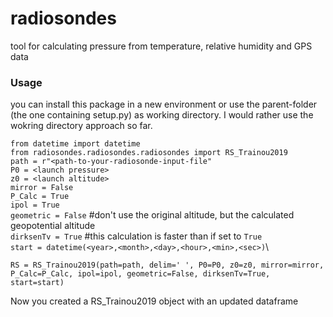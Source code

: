 # radiosondes
tool for calculating pressure from temperature, relative humidity and GPS data

### Usage
you can install this package in a new environment or use the parent-folder (the one containing setup.py) as working directory.
I would rather use the wokring directory approach so far.

`from datetime import datetime`\
`from radiosondes.radiosondes.radiosondes import RS_Trainou2019`\
`path = r"<path-to-your-radiosonde-input-file"`\
`P0 = <launch pressure>`\
`z0 = <launch altitude>`\
`mirror = False`\
`P_Calc = True`\
`ipol = True`\
`geometric = False` #don't use the original altitude, but the calculated geopotential altitude\
`dirksenTv = True` #this calculation is faster than if set to `True`\
`start = datetime(<year>,<month>,<day>,<hour>,<min>,<sec>)`\

`RS = RS_Trainou2019(path=path, delim=' ', P0=P0, z0=z0, mirror=mirror, P_Calc=P_Calc, ipol=ipol, geometric=False, dirksenTv=True, start=start)`

Now you created a RS_Trainou2019 object with an updated dataframe
